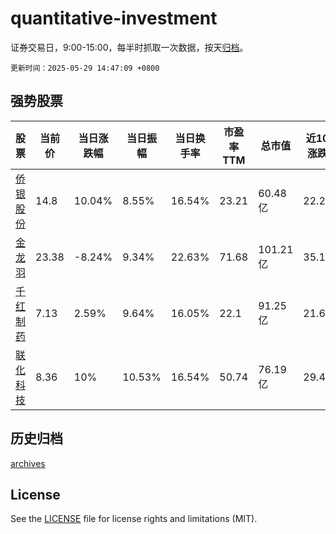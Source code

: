 # quantitative-investment

证券交易日，9:00-15:00，每半时抓取一次数据，按天[归档](archives)。

`更新时间：2025-05-29 14:47:09 +0800`

## 强势股票

|股票|当前价|当日涨跌幅|当日振幅|当日换手率|市盈率TTM|总市值|近10日涨跌幅|
|----|----|----|----|----|----|----|----|
|[侨银股份](https://xueqiu.com/S/SZ002973)|14.8|10.04%|8.55%|16.54%|23.21|60.48亿|22.21%|
|[金龙羽](https://xueqiu.com/S/SZ002882)|23.38|-8.24%|9.34%|22.63%|71.68|101.21亿|35.14%|
|[千红制药](https://xueqiu.com/S/SZ002550)|7.13|2.59%|9.64%|16.05%|22.1|91.25亿|21.67%|
|[联化科技](https://xueqiu.com/S/SZ002250)|8.36|10%|10.53%|16.54%|50.74|76.19亿|29.41%|

## 历史归档

[archives](archives)

## License

See the [LICENSE](LICENSE) file for license rights and limitations (MIT).